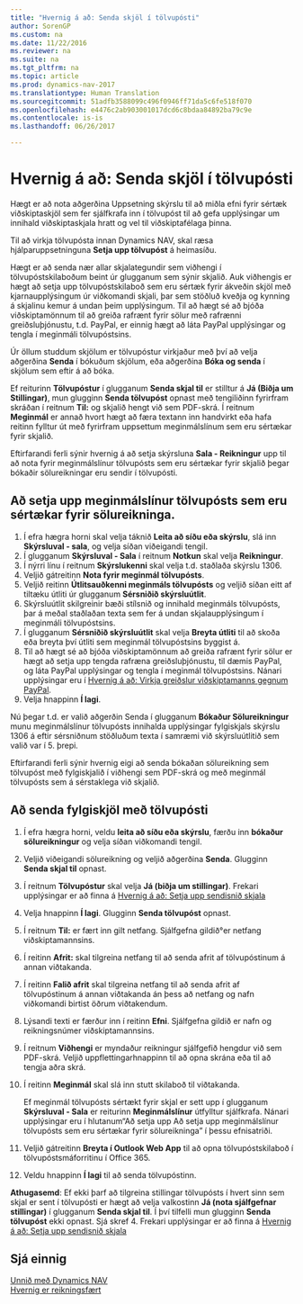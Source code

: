```yaml
---
title: "Hvernig á að: Senda skjöl í tölvupósti"
author: SorenGP
ms.custom: na
ms.date: 11/22/2016
ms.reviewer: na
ms.suite: na
ms.tgt_pltfrm: na
ms.topic: article
ms.prod: dynamics-nav-2017
ms.translationtype: Human Translation
ms.sourcegitcommit: 51adfb3588099c496f0946ff71da5c6fe518f070
ms.openlocfilehash: e4476c2ab903001017dcd6c8bdaa84892ba79c9e
ms.contentlocale: is-is
ms.lasthandoff: 06/26/2017

---
```


# <a name="how-to-send-documents-by-email"></a>Hvernig á að: Senda skjöl í tölvupósti
Hægt er að nota aðgerðina Uppsetning skýrslu til að miðla efni fyrir sértæk viðskiptaskjöl sem fer sjálfkrafa inn í tölvupóst til að gefa upplýsingar um innihald viðskiptaskjala hratt og vel til viðskiptafélaga þinna.

Til að virkja tölvupósta innan Dynamics NAV, skal ræsa hjálparuppsetninguna **Setja upp tölvupóst** á heimasíðu.

Hægt er að senda nær allar skjalategundir sem viðhengi í tölvupóstskilaboðum beint úr glugganum sem sýnir skjalið. Auk viðhengis er hægt að setja upp tölvupóstskilaboð sem eru sértæk fyrir ákveðin skjöl með kjarnaupplýsingum úr viðkomandi skjali, þar sem stöðluð kveðja og kynning á skjalinu kemur á undan þeim upplýsingum. Til að hægt sé að bjóða viðskiptamönnum til að greiða rafrænt fyrir sölur með rafrænni greiðsluþjónustu, t.d. PayPal, er einnig hægt að láta PayPal upplýsingar og tengla í meginmáli tölvupóstsins.

Úr öllum studdum skjölum er tölvupóstur virkjaður með því að velja aðgerðina **Senda** í bókuðum skjölum, eða aðgerðina **Bóka og senda** í skjölum sem eftir á að bóka.

Ef reiturinn **Tölvupóstur** í glugganum **Senda skjal til** er stilltur á **Já (Biðja um Stillingar)**, mun glugginn **Senda tölvupóst** opnast með tengiliðinn fyrirfram skráðan í reitnum **Til:** og skjalið hengt við sem PDF-skrá. Í reitnum **Meginmál** er annað hvort hægt að færa textann inn handvirkt eða hafa reitinn fylltur út með fyrirfram uppsettum meginmálslínum sem eru sértækar fyrir skjalið.

Eftirfarandi ferli sýnir hvernig á að setja skýrsluna **Sala - Reikningur** upp til að nota fyrir meginmálslínur tölvupósts sem eru sértækar fyrir skjalið þegar bókaðir sölureikningar eru sendir í tölvupósti.

## <a name="to-set-up-a-document-specific-email-body-for-sales-invoices"></a>Að setja upp meginmálslínur tölvupósts sem eru sértækar fyrir sölureikninga.
1. Í efra hægra horni skal velja táknið **Leita að síðu eða skýrslu**, slá inn **Skýrsluval - sala**, og velja síðan viðeigandi tengil.
2. Í glugganum **Skýrsluval - Sala** í reitnum **Notkun** skal velja **Reikningur**.
3. Í nýrri línu í reitnum **Skýrslukenni** skal velja t.d. staðlaða skýrslu 1306.
4. Veljið gátreitinn **Nota fyrir meginmál tölvupósts**.
5. Veljið reitinn **Útlitsauðkenni meginmáls tölvupósts** og veljið síðan eitt af tiltæku útliti úr glugganum **Sérsniðið skýrsluútlit**.
6. Skýrsluútlit skilgreinir bæði stílsnið og innihald meginmáls tölvupósts, þar á meðal staðlaðan texta sem fer á undan skjalaupplýsingum í meginmáli tölvupóstsins.
7. Í glugganum **Sérsniðið skýrsluútlit** skal velja **Breyta útliti** til að skoða eða breyta því útliti sem meginmál tölvupóstsins byggist á.
8. Til að hægt sé að bjóða viðskiptamönnum að greiða rafrænt fyrir sölur er hægt að setja upp tengda rafræna greiðsluþjónustu, til dæmis PayPal, og láta PayPal upplýsingar og tengla í meginmál tölvupóstsins. Nánari upplýsingar eru í [Hvernig á að: Virkja greiðslur viðskiptamanns gegnum PayPal](sales-how-enable-customer-payments-paypal.md).
9. Velja hnappinn **Í lagi**.

Nú þegar t.d. er valið aðgerðin Senda í glugganum **Bókaður Sölureikningur** munu meginmálslínur tölvupósts innihalda upplýsingar fylgiskjals skýrslu 1306 á eftir sérsniðnum stöðluðum texta í samræmi við skýrsluútlitið sem valið var í 5. þrepi.

Eftirfarandi ferli sýnir hvernig eigi að senda bókaðan sölureikning sem tölvupóst með fylgiskjalið í viðhengi sem PDF-skrá og með meginmál tölvupósts sem á sérstaklega við skjalið.
## <a name="to-send-documents-by-email"></a>Að senda fylgiskjöl með tölvupósti
1. Í efra hægra horni, veldu **leita að síðu eða skýrslu**, færðu inn **bókaður sölureikningur** og velja síðan viðkomandi tengil.
2. Veljið viðeigandi sölureikning og veljið aðgerðina **Senda**. Glugginn **Senda skjal til** opnast.
3. Í reitnum **Tölvupóstur** skal velja **Já (biðja um stillingar)**. Frekari upplýsingar er að finna á [Hvernig á að: Setja upp sendisnið skjala](sales-how-setup-document-send-profiles.md)
4. Velja hnappinn **Í lagi**. Glugginn **Senda tölvupóst** opnast.
5. Í reitnum **Til:** er fært inn gilt netfang. Sjálfgefna gildið°er netfang viðskiptamannsins.
6. Í reitinn **Afrit:** skal tilgreina netfang til að senda afrit af tölvupóstinum á annan viðtakanda.
7. Í reitinn **Falið afrit** skal tilgreina netfang til að senda afrit af tölvupóstinum á annan viðtakanda án þess að netfang og nafn viðkomandi birtist öðrum viðtakendum.
8. Lýsandi texti er færður inn í reitinn **Efni**. Sjálfgefna gildið er nafn og reikningsnúmer viðskiptamannsins.
9. Í reitnum **Viðhengi** er myndaður reikningur sjálfgefið hengdur við sem PDF-skrá. Veljið uppflettingarhnappinn til að opna skrána eða til að tengja aðra skrá.
10. Í reitinn **Meginmál** skal slá inn stutt skilaboð til viðtakanda.

    Ef meginmál tölvupósts sértækt fyrir skjal er sett upp í glugganum **Skýrsluval - Sala** er reiturinn **Meginmálslínur** útfylltur sjálfkrafa. Nánari upplýsingar eru í hlutanum“Að setja upp Að setja upp meginmálslínur tölvupósts sem eru sértækar fyrir sölureikninga” í þessu efnisatriði.
11. Veljið gátreitinn **Breyta í Outlook Web App** til að opna tölvupóstskilaboð í tölvupóstsmáforritinu í Office 365.
12. Veldu hnappinn **Í lagi** til að senda tölvupóstinn.

**Athugasemd**: Ef ekki þarf að tilgreina stillingar tölvupósts í hvert sinn sem skjal er sent í tölvupósti er hægt að velja valkostinn **Já (nota sjálfgefnar stillingar)** í glugganum **Senda skjal til**. Í því tilfelli mun glugginn **Senda tölvupóst** ekki opnast. Sjá skref 4. Frekari upplýsingar er að finna á [Hvernig á að: Setja upp sendisnið skjala](sales-how-setup-document-send-profiles.md)

## <a name="see-also"></a>Sjá einnig  
[Unnið með Dynamics NAV](ui-work-product.md)  
[Hvernig er reikningsfært](sales-how-invoice-sales.md)

